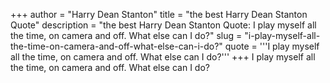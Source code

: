 +++
author = "Harry Dean Stanton"
title = "the best Harry Dean Stanton Quote"
description = "the best Harry Dean Stanton Quote: I play myself all the time, on camera and off. What else can I do?"
slug = "i-play-myself-all-the-time-on-camera-and-off-what-else-can-i-do?"
quote = '''I play myself all the time, on camera and off. What else can I do?'''
+++
I play myself all the time, on camera and off. What else can I do?
